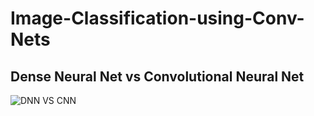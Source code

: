 # Image-Classification-using-Conv-Nets
## Dense Neural Net vs Convolutional Neural Net
![DNN VS CNN]()
